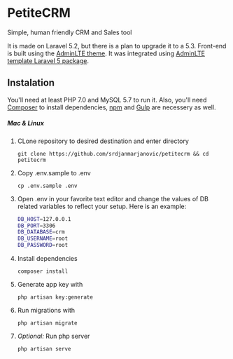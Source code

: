 # PetiteCRM #
Simple, human friendly CRM and Sales tool

It is made on Laravel 5.2, but there is a plan to upgrade it to a 5.3. Front-end is built using the [AdminLTE theme](https://almsaeedstudio.com/themes/AdminLTE/index2.html). It was integrated using [AdminLTE template Laravel 5 package](https://github.com/acacha/adminlte-laravel). 

## Instalation ##
You'll need at least PHP 7.0 and MySQL 5.7 to run it. Also, you'll need [Composer](https://getcomposer.org/) to install dependencies, [npm](https://www.npmjs.com/) and [Gulp](http://gulpjs.com/) are necessery as well.

##### Mac & Linux #####

1. CLone repository to desired destination and enter directory 

    `git clone https://github.com/srdjanmarjanovic/petitecrm && cd petitecrm` 
2. Copy .env.sample to .env

    `cp .env.sample .env`
3. Open .env in your favorite text editor and change the values of DB related variables to reflect your setup. Here is an example:

    ```bash
    DB_HOST=127.0.0.1
    DB_PORT=3306
    DB_DATABASE=crm
    DB_USERNAME=root
    DB_PASSWORD=root
    ```
4. Install dependencies 

    `composer install`  
5. Generate app key with 

    `php artisan key:generate`
6. Run migrations with 

    `php artisan migrate`
7. _Optional:_ Run php server 

    `php artisan serve`